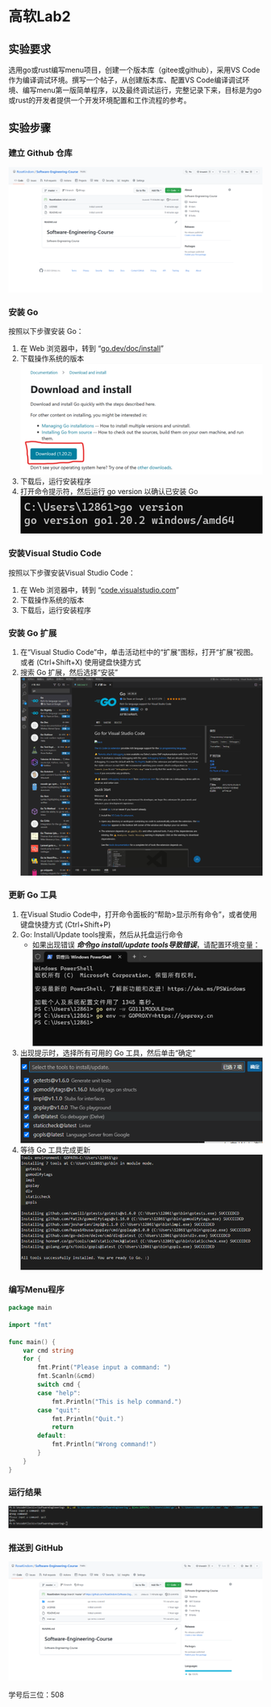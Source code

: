 # 高软Lab2

## 实验要求

选用go或rust编写menu项目，创建一个版本库（gitee或github），采用VS Code作为编译调试环境。撰写一个帖子，从创建版本库、配置VS Code编译调试环境、编写menu第一版简单程序，以及最终调试运行，完整记录下来，目标是为go或rust的开发者提供一个开发环境配置和工作流程的参考。

## 实验步骤

### 建立 Github 仓库

![](./figs/1.png)

### 安装 Go

按照以下步骤安装 Go：

1. 在 Web 浏览器中，转到 “[go.dev/doc/install](go.dev/doc/install)”
2. 下载操作系统的版本
    ![](./figs/2.png)
3. 下载后，运行安装程序
4. 打开命令提示符，然后运行 go version 以确认已安装 Go
    ![](./figs/3.png)

### 安装Visual Studio Code

按照以下步骤安装Visual Studio Code：

1. 在 Web 浏览器中，转到 “[code.visualstudio.com](code.visualstudio.com)”
2. 下载操作系统的版本
3. 下载后，运行安装程序
   
### 安装 Go 扩展

1. 在“Visual Studio Code”中，单击活动栏中的“扩展”图标，打开“扩展”视图。 或者 (Ctrl+Shift+X) 使用键盘快捷方式
2. 搜索 Go 扩展，然后选择“安装”
    ![](./figs/4.png)

### 更新 Go 工具

1. 在Visual Studio Code中，打开命令面板的“帮助>显示所有命令”，或者使用键盘快捷方式 (Ctrl+Shift+P)
2. Go: Install/Update tools搜索，然后从托盘运行命令
   - 如果出现错误 ***命令go install/update tools导致错误***，请配置环境变量：![](./figs/5.png)
3. 出现提示时，选择所有可用的 Go 工具，然后单击“确定”
    ![](./figs/6.png)
4. 等待 Go 工具完成更新
    ![](./figs/7.png)

### 编写Menu程序

```go
package main
 
import "fmt"
 
func main() {
	var cmd string
	for {
		fmt.Print("Please input a command: ")
		fmt.Scanln(&cmd)
		switch cmd {
		case "help":
			fmt.Println("This is help command.")
		case "quit":
			fmt.Println("Quit.")
			return
		default:
			fmt.Println("Wrong command!")
		}
	}
}
```

### 运行结果

![](./figs/8.png)

### 推送到 GitHub

![](./figs/9.png)

学号后三位：508